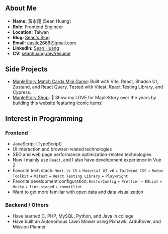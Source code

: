 ## About Me

* **Name:** 黃永翔 (Sean Huang)
* **Role:** Frontend Engineer
* **Location:** Taiwan
* **Blog:** [Sean's Blog](https://www.seanhuang.dev)
* **Email:** castle2668@gmail.com
* **LinkedIn:** [Sean Huang](https://www.linkedin.com/in/sean-huang-tw/)
* **CV:** [seanhuang.dev/resume](https://www.seanhuang.dev/resume)

## Side Projects

* [MapleStory Match Cards Mini Game](https://github.com/castle2668/maplestory-match-cards-minigame): Built with Vite, React, Shadcn UI, Zustand, and React Query. Tested with Vitest, React Testing Library, and Cypress.
* [MapleStory Shop](https://github.com/castle2668/maplestory-shop): 🍁 Show my LOVE for MapleStory over the years by building this website featuring iconic items!

## Interest in Programming

### Frontend

* JavaScript (TypeScript)
* UI interaction and browser-related technologies
* SEO and web page performance optimization-related technologies
* Now I mainly use `React`, and I also have development experience in Vue 2
* Favorite tech stack: `Next.js 15` + `Material UI v6` + `Tailwind CSS` + `Redux Toolkit` + `Vitest` + `React Testing Librery` + `Playwright`
* Favorite development configuration: `EditorConfig` + `Prettier` + `ESLint` + `Husky` + `lint-staged` + `commitlint`
* Want to get more familiar with open data and data visualization

### Backend / Others

* Have learned C, PHP, MySQL, Python, and Java in college
* Have built an Autonomous Lawn Mower using Pixhawk, ArduRover, and Mission Planner

